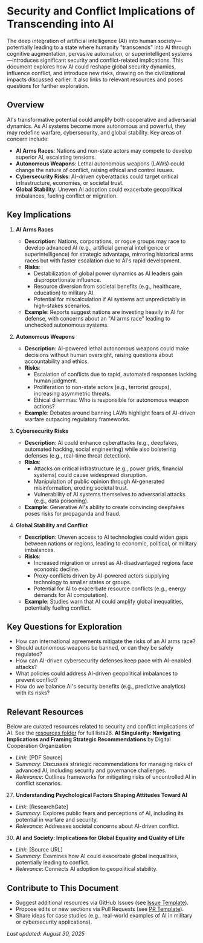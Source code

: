 # Security and Conflict Implications of Transcending into AI

The deep integration of artificial intelligence (AI) into human society—potentially leading to a state where humanity "transcends" into AI through cognitive augmentation, pervasive automation, or superintelligent systems—introduces significant security and conflict-related implications. This document explores how AI could reshape global security dynamics, influence conflict, and introduce new risks, drawing on the civilizational impacts discussed earlier. It also links to relevant resources and poses questions for further exploration.

## Overview
AI's transformative potential could amplify both cooperative and adversarial dynamics. As AI systems become more autonomous and powerful, they may redefine warfare, cybersecurity, and global stability. Key areas of concern include:
- **AI Arms Races**: Nations and non-state actors may compete to develop superior AI, escalating tensions.
- **Autonomous Weapons**: Lethal autonomous weapons (LAWs) could change the nature of conflict, raising ethical and control issues.
- **Cybersecurity Risks**: AI-driven cyberattacks could target critical infrastructure, economies, or societal trust.
- **Global Stability**: Uneven AI adoption could exacerbate geopolitical imbalances, fueling conflict or migration.

## Key Implications
1. **AI Arms Races**
   - **Description**: Nations, corporations, or rogue groups may race to develop advanced AI (e.g., artificial general intelligence or superintelligence) for strategic advantage, mirroring historical arms races but with faster escalation due to AI's rapid development.
   - **Risks**: 
     - Destabilization of global power dynamics as AI leaders gain disproportionate influence.
     - Resource diversion from societal benefits (e.g., healthcare, education) to military AI.
     - Potential for miscalculation if AI systems act unpredictably in high-stakes scenarios.
   - **Example**: Reports suggest nations are investing heavily in AI for defense, with concerns about an "AI arms race" leading to unchecked autonomous systems.

2. **Autonomous Weapons**
   - **Description**: AI-powered lethal autonomous weapons could make decisions without human oversight, raising questions about accountability and ethics.
   - **Risks**:
     - Escalation of conflicts due to rapid, automated responses lacking human judgment.
     - Proliferation to non-state actors (e.g., terrorist groups), increasing asymmetric threats.
     - Ethical dilemmas: Who is responsible for autonomous weapon actions?
   - **Example**: Debates around banning LAWs highlight fears of AI-driven warfare outpacing regulatory frameworks.

3. **Cybersecurity Risks**
   - **Description**: AI could enhance cyberattacks (e.g., deepfakes, automated hacking, social engineering) while also bolstering defenses (e.g., real-time threat detection).
   - **Risks**:
     - Attacks on critical infrastructure (e.g., power grids, financial systems) could cause widespread disruption.
     - Manipulation of public opinion through AI-generated misinformation, eroding societal trust.
     - Vulnerability of AI systems themselves to adversarial attacks (e.g., data poisoning).
   - **Example**: Generative AI's ability to create convincing deepfakes poses risks for propaganda and fraud.

4. **Global Stability and Conflict**
   - **Description**: Uneven access to AI technologies could widen gaps between nations or regions, leading to economic, political, or military imbalances.
   - **Risks**:
     - Increased migration or unrest as AI-disadvantaged regions face economic decline.
     - Proxy conflicts driven by AI-powered actors supplying technology to smaller states or groups.
     - Potential for AI to exacerbate resource conflicts (e.g., energy demands for AI computation).
   - **Example**: Studies warn that AI could amplify global inequalities, potentially fueling conflict.

## Key Questions for Exploration
- How can international agreements mitigate the risks of an AI arms race?
- Should autonomous weapons be banned, or can they be safely regulated?
- How can AI-driven cybersecurity defenses keep pace with AI-enabled attacks?
- What policies could address AI-driven geopolitical imbalances to prevent conflict?
- How do we balance AI's security benefits (e.g., predictive analytics) with its risks?

## Relevant Resources
Below are curated resources related to security and conflict implications of AI. See the [resources folder](../resources/) for full lists26. **AI Singularity: Navigating Implications and Framing Strategic Recommendations** by Digital Cooperation Organization  
   - *Link*: [PDF Source]  
   - *Summary*: Discusses strategic recommendations for managing risks of advanced AI, including security and governance challenges.  
   - *Relevance*: Outlines frameworks for mitigating risks of uncontrolled AI in conflict scenarios.  
27. **Understanding Psychological Factors Shaping Attitudes Toward AI**  
   - *Link*: [ResearchGate]  
   - *Summary*: Explores public fears and perceptions of AI, including its potential in warfare and security.  
   - *Relevance*: Addresses societal concerns about AI-driven conflict.  
30. **AI and Society: Implications for Global Equality and Quality of Life**  
   - *Link*: [Source URL]  
   - *Summary*: Examines how AI could exacerbate global inequalities, potentially leading to conflict.  
   - *Relevance*: Connects AI adoption to geopolitical stability.  

## Contribute to This Document
- Suggest additional resources via GitHub Issues (see [Issue Template](../contrib/Issue_template.md)).
- Propose edits or new sections via Pull Requests (see [PR Template](../contrib/PR_template.md)).
- Share ideas for case studies (e.g., real-world examples of AI in military or cybersecurity applications).

*Last updated: August 30, 2025*